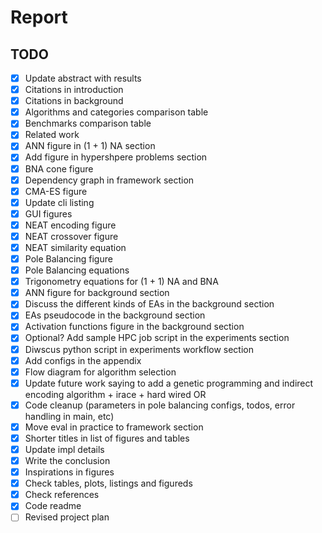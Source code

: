 # Report

## TODO

* [X] Update abstract with results
* [X] Citations in introduction
* [X] Citations in background
* [X] Algorithms and categories comparison table
* [X] Benchmarks comparison table
* [X] Related work
* [X] ANN figure in (1 + 1) NA section
* [X] Add figure in hypershpere problems section
* [X] BNA cone figure
* [X] Dependency graph in framework section
* [X] CMA-ES figure
* [X] Update cli listing
* [X] GUI figures
* [X] NEAT encoding figure
* [X] NEAT crossover figure
* [X] NEAT similarity equation
* [X] Pole Balancing figure
* [X] Pole Balancing equations
* [X] Trigonometry equations for (1 + 1) NA and BNA
* [X] ANN figure for background section
* [X] Discuss the different kinds of EAs in the background section
* [X] EAs pseudocode in the background section
* [X] Activation functions figure in the background section
* [X] Optional? Add sample HPC job script in the experiments section
* [X] Diwscus python script in experiments workflow section
* [X] Add configs in the appendix
* [X] Flow diagram for algorithm selection
* [X] Update future work saying to add a genetic programming and indirect encoding algorithm + irace + hard wired OR
* [X] Code cleanup (parameters in pole balancing configs, todos, error handling in main, etc)
* [X] Move eval in practice to framework section
* [X] Shorter titles in list of figures and tables
* [X] Update impl details
* [X] Write the conclusion
* [X] Inspirations in figures
* [X] Check tables, plots, listings and figureds
* [X] Check references
* [X] Code readme
* [ ] Revised project plan

